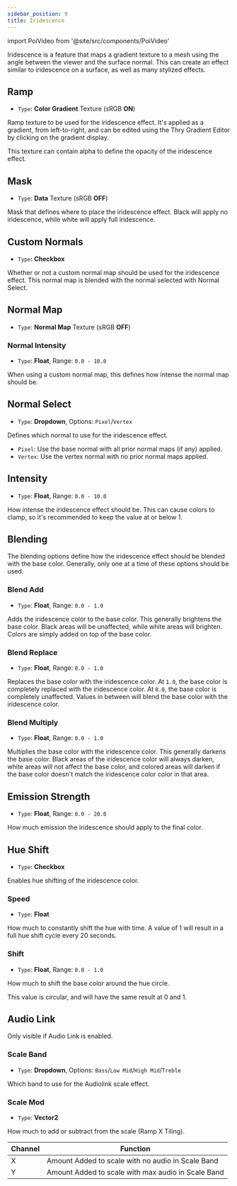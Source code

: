 ```yaml
---
sidebar_position: 9
title: Iridescence
---
```

import PoiVideo from '@site/src/components/PoiVideo'

Iridescence is a feature that maps a gradient texture to a mesh using the angle between the viewer and the surface normal. This can create an effect similar to iridescence on a surface, as well as many stylized effects.

## Ramp

- `Type`: **Color Gradient** Texture (sRGB **ON**)

Ramp texture to be used for the iridescence effect. It's applied as a gradient, from left-to-right, and can be edited using the Thry Gradient Editor by clicking on the gradient display.

This texture can contain alpha to define the opacity of the iridescence effect.

## Mask

- `Type`: **Data** Texture (sRGB **OFF**)

Mask that defines where to place the iridescence effect. Black will apply no iridescence, while white will apply full iridescence.

## Custom Normals

- `Type`: **Checkbox**

Whether or not a custom normal map should be used for the iridescence effect. This normal map is blended with the normal selected with Normal Select.

## Normal Map

- `Type`: **Normal Map** Texture (sRGB **OFF**)

### Normal Intensity

- `Type`: **Float**, Range: `0.0 - 10.0`

When using a custom normal map, this defines how intense the normal map should be.

## Normal Select

- `Type`: **Dropdown**, Options: `Pixel`/`Vertex`

Defines which normal to use for the iridescence effect.

- `Pixel`: Use the base normal with all prior normal maps (if any) applied.
- `Vertex`: Use the vertex normal with no prior normal maps applied.

## Intensity

- `Type`: **Float**, Range: `0.0 - 10.0`

How intense the iridescence effect should be. This can cause colors to clamp, so it's recommended to keep the value at or below 1.

## Blending

The blending options define how the iridescence effect should be blended with the base color. Generally, only one at a time of these options should be used.

### Blend Add

- `Type`: **Float**, Range: `0.0 - 1.0`

Adds the iridescence color to the base color. This generally brightens the base color. Black areas will be unaffected, while white areas will brighten. Colors are simply added on top of the base color.

### Blend Replace

- `Type`: **Float**, Range: `0.0 - 1.0`

Replaces the base color with the iridescence color. At `1.0`, the base color is completely replaced with the iridescence color. At `0.0`, the base color is completely unaffected. Values in between will blend the base color with the iridescence color.

### Blend Multiply

- `Type`: **Float**, Range: `0.0 - 1.0`

Multiplies the base color with the iridescence color. This generally darkens the base color. Black areas of the iridescence color will always darken, white areas will not affect the base color, and colored areas will darken if the base color doesn't match the iridescence color color in that area.

## Emission Strength

- `Type`: **Float**, Range: `0.0 - 20.0`

How much emission the iridescence should apply to the final color.

## Hue Shift

- `Type`: **Checkbox**

Enables hue shifting of the iridescence color.

### Speed

- `Type`: **Float**

How much to constantly shift the hue with time. A value of 1 will result in a full hue shift cycle every 20 seconds.

### Shift

- `Type`: **Float**, Range: `0.0 - 1.0`

How much to shift the base color around the hue circle.

This value is circular, and will have the same result at 0 and 1.

## Audio Link

Only visible if Audio Link is enabled.

### Scale Band

- `Type`: **Dropdown**, Options: `Bass`/`Low Mid`/`High Mid`/`Treble`

Which band to use for the Audiolink scale effect.

### Scale Mod

- `Type`: **Vector2**

How much to add or subtract from the scale (Ramp X Tiling).

| Channel | Function |
| --- | --- |
| X | Amount Added to scale with no audio in Scale Band |
| Y | Amount Added to scale with max audio in Scale Band |
